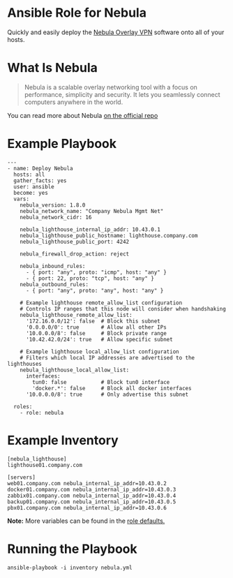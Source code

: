 # Ansible Role for Nebula

Quickly and easily deploy the [Nebula Overlay VPN](https://github.com/slackhq/nebula) software onto all of your hosts.

# What Is Nebula

> Nebula is a scalable overlay networking tool with a focus on performance, simplicity and security. It lets you seamlessly connect computers anywhere in the world.

You can read more about Nebula [on the official repo](https://github.com/slackhq/nebula)

# Example Playbook
```
---
- name: Deploy Nebula
  hosts: all
  gather_facts: yes
  user: ansible
  become: yes
  vars:
    nebula_version: 1.8.0
    nebula_network_name: "Company Nebula Mgmt Net"
    nebula_network_cidr: 16

    nebula_lighthouse_internal_ip_addr: 10.43.0.1
    nebula_lighthouse_public_hostname: lighthouse.company.com
    nebula_lighthouse_public_port: 4242

    nebula_firewall_drop_action: reject

    nebula_inbound_rules:
      - { port: "any", proto: "icmp", host: "any" }
      - { port: 22, proto: "tcp", host: "any" }
    nebula_outbound_rules:
      - { port: "any", proto: "any", host: "any" }

    # Example lighthouse remote_allow_list configuration
    # Controls IP ranges that this node will consider when handshaking
    nebula_lighthouse_remote_allow_list:
      '172.16.0.0/12': false  # Block this subnet
      '0.0.0.0/0': true       # Allow all other IPs
      '10.0.0.0/8': false     # Block private range
      '10.42.42.0/24': true   # Allow specific subnet

    # Example lighthouse local_allow_list configuration
    # Filters which local IP addresses are advertised to the lighthouses
    nebula_lighthouse_local_allow_list:
      interfaces:
        tun0: false           # Block tun0 interface
        'docker.*': false     # Block all docker interfaces
      '10.0.0.0/8': true      # Only advertise this subnet

  roles:
    - role: nebula
```

# Example Inventory
```
[nebula_lighthouse]
lighthouse01.company.com

[servers]
web01.company.com nebula_internal_ip_addr=10.43.0.2
docker01.company.com nebula_internal_ip_addr=10.43.0.3
zabbix01.company.com nebula_internal_ip_addr=10.43.0.4
backup01.company.com nebula_internal_ip_addr=10.43.0.5
pbx01.company.com nebula_internal_ip_addr=10.43.0.6
```

**Note:** More variables can be found in the [role defaults.](defaults/main.yml)

# Running the Playbook
```
ansible-playbook -i inventory nebula.yml
```
